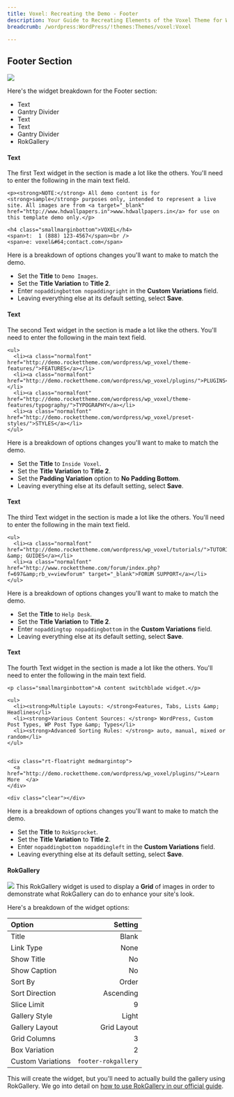 ```yaml
---
title: Voxel: Recreating the Demo - Footer
description: Your Guide to Recreating Elements of the Voxel Theme for WordPress
breadcrumb: /wordpress:WordPress/!themes:Themes/voxel:Voxel

---
```


Footer Section
-----
![][demo1]

Here's the widget breakdown for the Footer section:

* Text
* Gantry Divider
* Text
* Text
* Gantry Divider
* RokGallery

#### Text
The first Text widget in the section is made a lot like the others. You'll need to enter the following in the main text field.

~~~
<p><strong>NOTE:</strong> All demo content is for <strong>sample</strong> purposes only, intended to represent a live site. All images are from <a target="_blank" href="http://www.hdwallpapers.in">www.hdwallpapers.in</a> for use on this template demo only.</p>

<h4 class="smallmarginbottom">VOXEL</h4>
<span>t:  1 (888) 123-4567</span><br />
<span>e: voxel&#64;contact.com</span>
~~~

Here is a breakdown of options changes you'll want to make to match the demo.

* Set the **Title** to `Demo Images`.
* Set the **Title Variation** to **Title 2**.
* Enter `nopaddingbottom nopaddingright` in the **Custom Variations** field.
* Leaving everything else at its default setting, select **Save**.

#### Text
The second Text widget in the section is made a lot like the others. You'll need to enter the following in the main text field.

~~~
<ul>
  <li><a class="normalfont" href="http://demo.rockettheme.com/wordpress/wp_voxel/theme-features/">FEATURES</a></li>
  <li><a class="normalfont" href="http://demo.rockettheme.com/wordpress/wp_voxel/plugins/">PLUGINS</a></li>
  <li><a class="normalfont" href="http://demo.rockettheme.com/wordpress/wp_voxel/theme-features/typography/">TYPOGRAPHY</a></li>
  <li><a class="normalfont" href="http://demo.rockettheme.com/wordpress/wp_voxel/preset-styles/">STYLES</a></li>
</ul>
~~~

Here is a breakdown of options changes you'll want to make to match the demo.

* Set the **Title** to `Inside Voxel`.
* Set the **Title Variation** to **Title 2**.
* Set the **Padding Variation** option to **No Padding Bottom**.
* Leaving everything else at its default setting, select **Save**.

#### Text
The third Text widget in the section is made a lot like the others. You'll need to enter the following in the main text field.

~~~
<ul>
  <li><a class="normalfont" href="http://demo.rockettheme.com/wordpress/wp_voxel/tutorials/">TUTORIALS &amp; GUIDES</a></li>
  <li><a class="normalfont" href="http://www.rockettheme.com/forum/index.php?f=697&amp;rb_v=viewforum" target="_blank">FORUM SUPPORT</a></li>
</ul>
~~~

Here is a breakdown of options changes you'll want to make to match the demo.

* Set the **Title** to `Help Desk`.
* Set the **Title Variation** to **Title 2**.
* Enter `nopaddingtop nopaddingbottom` in the **Custom Variations** field.
* Leaving everything else at its default setting, select **Save**.

#### Text
The fourth Text widget in the section is made a lot like the others. You'll need to enter the following in the main text field.

~~~
<p class="smallmarginbottom">A content switchblade widget.</p>

<ul>
  <li><strong>Multiple Layouts: </strong>Features, Tabs, Lists &amp; Headlines</li>
  <li><strong>Various Content Sources: </strong> WordPress, Custom Post Types, WP Post Type &amp; Types</li>
  <li><strong>Advanced Sorting Rules: </strong> auto, manual, mixed or random</li>
</ul>


<div class="rt-floatright medmargintop">
  <a href="http://demo.rockettheme.com/wordpress/wp_voxel/plugins/">Learn More  </a>
</div>

<div class="clear"></div>
~~~

Here is a breakdown of options changes you'll want to make to match the demo.

* Set the **Title** to `RokSprocket`.
* Set the **Title Variation** to **Title 2**.
* Enter `nopaddingbottom nopaddingleft` in the **Custom Variations** field.
* Leaving everything else at its default setting, select **Save**.

#### RokGallery
![][demo1]
This RokGallery widget is used to display a **Grid** of images in order to demonstrate what RokGallery can do to enhance your site's look.

Here's a breakdown of the widget options: 

| Option            |             Setting |  
| :---------------- | ------------------: |  
| Title             |               Blank |  
| Link Type         |                None |  
| Show Title        |                  No |  
| Show Caption      |                  No |  
| Sort By           |               Order |  
| Sort Direction    |           Ascending |  
| Slice Limit       |                   9 |  
| Gallery Style     |               Light |  
| Gallery Layout    |         Grid Layout |  
| Grid Columns      |                   3 |  
| Box Variation     |                   2 |  
| Custom Variations | `footer-rokgallery` |  

This will create the widget, but you'll need to actually build the gallery using RokGallery. We go into detail on [how to use RokGallery in our official guide][rokgallery].

[demo1]: assets/demo_12.jpeg
[rokgallery]: ../../plugins/rokgallery